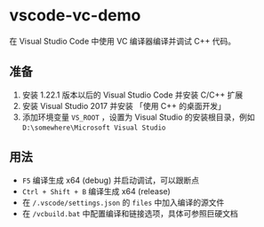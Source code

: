 # vscode-vc-demo

在 Visual Studio Code 中使用 VC 编译器编译并调试 C++ 代码。

## 准备

1. 安装 1.22.1 版本以后的 Visual Studio Code 并安装 C/C++ 扩展
2. 安装 Visual Studio 2017 并安装 「使用 C++ 的桌面开发」
3. 添加环境变量 ```VS_ROOT``` ，设置为 Visual Studio 的安装根目录，例如 ```D:\somewhere\Microsoft Visual Studio```

## 用法

* ```F5``` 编译生成 x64 (debug) 并启动调试，可以跟断点
* ```Ctrl + Shift + B``` 编译生成 x64 (release)
* 在 ```/.vscode/settings.json``` 的 ```files``` 中加入编译的源文件
* 在 ```/vcbuild.bat``` 中配置编译和链接选项，具体可参照巨硬文档
